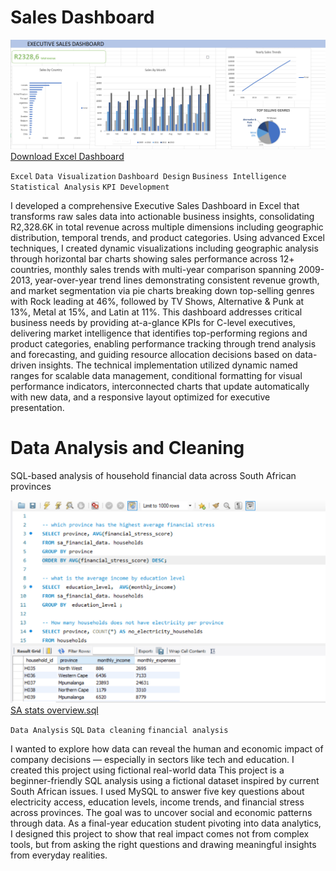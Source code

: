 # Sales Dashboard 


![Dashboard Overview](Screenshot%202025-07-03%20235201.png)
[Download Excel Dashboard](dashboard.xlsx)

`Excel` `Data Visualization` `Dashboard Design` `Business Intelligence` `Statistical Analysis` `KPI Development`

 
I developed a comprehensive Executive Sales Dashboard in Excel that transforms raw sales data into actionable business insights, consolidating R2,328.6K in total revenue across multiple dimensions including geographic distribution, temporal trends, and product categories. Using advanced Excel techniques, I created dynamic visualizations including geographic analysis through horizontal bar charts showing sales performance across 12+ countries, monthly sales trends with multi-year comparison spanning 2009-2013, year-over-year trend lines demonstrating consistent revenue growth, and market segmentation via pie charts breaking down top-selling genres with Rock leading at 46%, followed by TV Shows, Alternative & Punk at 13%, Metal at 15%, and Latin at 11%. This dashboard addresses critical business needs by providing at-a-glance KPIs for C-level executives, delivering market intelligence that identifies top-performing regions and product categories, enabling performance tracking through trend analysis and forecasting, and guiding resource allocation decisions based on data-driven insights. The technical implementation utilized dynamic named ranges for scalable data management, conditional formatting for visual performance indicators, interconnected charts that update automatically with new data, and a responsive layout optimized for executive presentation.





# Data Analysis and Cleaning
SQL-based analysis of household financial data across South African provinces

![SA Data Screenshot](./Screenshot%202025-07-04%20014012.png)
[SA stats overview.sql](./SA%20stats%20overview.sql)


 `Data Analysis` `SQL` `Data cleaning` `financial analysis`

 
 
 
 I wanted to explore how data can reveal the human and economic impact of 
company decisions — especially in sectors like tech and education. I created this project using fictional real-world data This project is a beginner-friendly SQL analysis using a fictional dataset inspired by current South African issues. I used MySQL to answer five key questions about electricity access, education levels, income trends, and financial stress across provinces. The goal was to uncover social and economic patterns through data. As a final-year education student pivoting into data analytics, I designed this project to show that real impact comes not from complex tools, but from asking the right questions and drawing meaningful insights from everyday realities.


  


 
